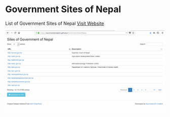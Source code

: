 # Government Sites of Nepal
List of Government Sites of Nepal [Visit Website](https://neuromancercreation.github.io/GovernmentSitesofNepal/)

![Homepage of the website](/images/homepage.png)
